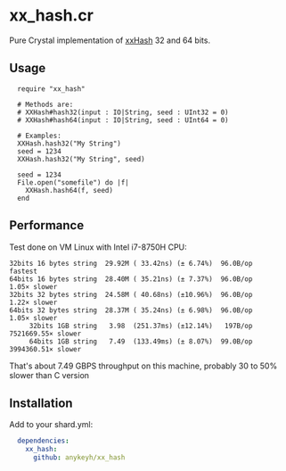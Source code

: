 # xx_hash.cr

Pure Crystal implementation of [xxHash](https://github.com/Cyan4973/xxHash) 32 and 64 bits.

## Usage

```crystal
  require "xx_hash"

  # Methods are:
  # XXHash#hash32(input : IO|String, seed : UInt32 = 0)
  # XXHash#hash64(input : IO|String, seed : UInt64 = 0)

  # Examples:
  XXHash.hash32("My String")
  seed = 1234
  XXHash.hash32("My String", seed)

  seed = 1234
  File.open("somefile") do |f|
    XXHash.hash64(f, seed)
  end

```

## Performance

Test done on VM Linux with Intel i7-8750H CPU:

```
32bits 16 bytes string  29.92M ( 33.42ns) (± 6.74%)  96.0B/op             fastest
64bits 16 bytes string  28.40M ( 35.21ns) (± 7.37%)  96.0B/op        1.05× slower
32bits 32 bytes string  24.58M ( 40.68ns) (±10.96%)  96.0B/op        1.22× slower
64bits 32 bytes string  28.37M ( 35.24ns) (± 6.98%)  96.0B/op        1.05× slower
     32bits 1GB string   3.98  (251.37ms) (±12.14%)   197B/op  7521669.55× slower
     64bits 1GB string   7.49  (133.49ms) (± 8.07%)  99.0B/op  3994360.51× slower
```

That's about 7.49 GBPS throughput on this machine, probably 30 to 50% slower than C version

## Installation

Add to your shard.yml:

```yaml
  dependencies:
    xx_hash:
      github: anykeyh/xx_hash
```
